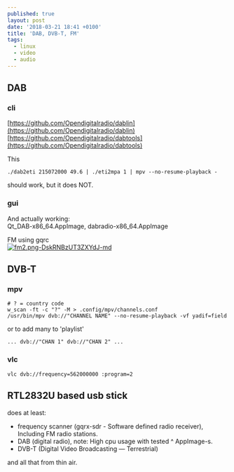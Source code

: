 ```yaml
---
published: true
layout: post
date: '2018-03-21 18:41 +0100'
title: 'DAB, DVB-T, FM'
tags:
  - linux
  - video
  - audio
---
```

## DAB

### cli

[https://github.com/Opendigitalradio/dablin](https://github.com/Opendigitalradio/dablin)  
[https://github.com/Opendigitalradio/dabtools](https://github.com/Opendigitalradio/dabtools)

This

    ./dab2eti 215072000 49.6 | ./eti2mpa 1 | mpv --no-resume-playback -
    
should work, but it does NOT.

### gui
And actually working:    
Qt_DAB-x86_64.AppImage,  dabradio-x86_64.AppImage

FM using gqrc  
[![fm2.png-DskRNBzUT3ZXYdJ-md](https://images.weserv.nl/?url=https://i.imgur.com/bbdjyt6l.png)](https://images.weserv.nl/?url=https://i.imgur.com/bbdjyt6.png)

## DVB-T

### mpv

	# ? = country code
	w_scan -ft -c "?" -M > .config/mpv/channels.conf
	/usr/bin/mpv dvb://"CHANNEL NAME" --no-resume-playback -vf yadif=field
    
or to add many to 'playlist'

	... dvb://"CHAN 1" dvb://"CHAN 2" ...

### vlc

	vlc dvb://frequency=562000000 :program=2
    
## RTL2832U based usb stick

does at least:

- frequency scanner (gqrx-sdr - Software defined radio receiver), Including FM radio stations.
- DAB (digital radio), note: High cpu usage with tested ^ AppImage-s.
- DVB-T (Digital Video Broadcasting — Terrestrial)

and all that from thin air.
